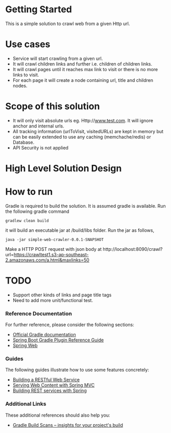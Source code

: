 # Getting Started
This is a simple solution to crawl web from a given Http url.

# Use cases
* Service will start crawling from a given url.
* It will crawl children links and further i.e. children of children links.
* It will crawl pages until it reaches max link to visit or there is no more links to visit.
* For each page it will create a node containing url, title and children nodes.

# Scope of this solution
* It will only visit absolute urls eg. Http://www.test.com. It will ignore anchor and internal urls. 
* All tracking information (urlToVisit, visitedURLs) are kept in memory but can be easily extended to use any caching (memchache/redis) or Database.
* API Security is not applied 


# High Level Solution Design



# How to run
Gradle is required to build the solution. It is assumed gradle is available. Run the following gradle command
```
gradlew clean build
```
it will build an executable jar at /build/libs folder. Run the jar as follows,
```
java -jar simple-web-crawler-0.0.1-SNAPSHOT
```

Make a HTTP POST request with json body at http://localhost:8090/crawl?url=https://crawltest1.s3-ap-southeast-2.amazonaws.com/a.html&maxlinks=50


# TODO
* Support other kinds of links and page title tags
* Need to add more unit/functional test.




### Reference Documentation
For further reference, please consider the following sections:

* [Official Gradle documentation](https://docs.gradle.org)
* [Spring Boot Gradle Plugin Reference Guide](https://docs.spring.io/spring-boot/docs/2.2.2.RELEASE/gradle-plugin/reference/html/)
* [Spring Web](https://docs.spring.io/spring-boot/docs/2.2.2.RELEASE/reference/htmlsingle/#boot-features-developing-web-applications)




### Guides
The following guides illustrate how to use some features concretely:

* [Building a RESTful Web Service](https://spring.io/guides/gs/rest-service/)
* [Serving Web Content with Spring MVC](https://spring.io/guides/gs/serving-web-content/)
* [Building REST services with Spring](https://spring.io/guides/tutorials/bookmarks/)

### Additional Links
These additional references should also help you:

* [Gradle Build Scans – insights for your project's build](https://scans.gradle.com#gradle)

